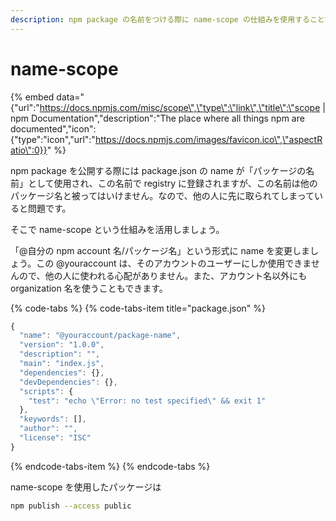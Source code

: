 ```yaml
---
description: npm package の名前をつける際に name-scope の仕組みを使用することで、他パッケージと名前がバッティングすることを防げます。
---
```


# name-scope

{% embed data="{\"url\":\"https://docs.npmjs.com/misc/scope\",\"type\":\"link\",\"title\":\"scope \| npm Documentation\",\"description\":\"The place where all things npm are documented\",\"icon\":{\"type\":\"icon\",\"url\":\"https://docs.npmjs.com/images/favicon.ico\",\"aspectRatio\":0}}" %}

npm package を公開する際には package.json の name が「パッケージの名前」として使用され、この名前で registry に登録されますが、この名前は他のパッケージ名と被ってはいけません。なので、他の人に先に取られてしまっていると問題です。

そこで name-scope という仕組みを活用しましょう。

「@自分の npm account 名/パッケージ名」という形式に name を変更しましょう。この @youraccount   は、そのアカウントのユーザーにしか使用できませんので、他の人に使われる心配がありません。また、アカウント名以外にも organization 名を使うこともできます。

{% code-tabs %}
{% code-tabs-item title="package.json" %}
```javascript
{
  "name": "@youraccount/package-name",
  "version": "1.0.0",
  "description": "",
  "main": "index.js",
  "dependencies": {},
  "devDependencies": {},
  "scripts": {
    "test": "echo \"Error: no test specified\" && exit 1"
  },
  "keywords": [],
  "author": "",
  "license": "ISC"
}

```
{% endcode-tabs-item %}
{% endcode-tabs %}

name-scope を使用したパッケージは

```bash
npm publish --access public
```

